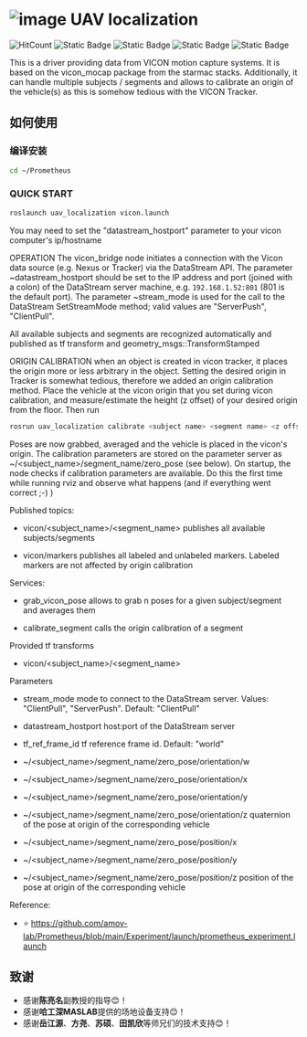 # ![image](https://github.com/HuaYuXiao/uav_localization/assets/117464811/f6645056-5279-414b-a0fc-fb93702229fc) UAV localization

![HitCount](https://img.shields.io/endpoint?url=https%3A%2F%2Fhits.dwyl.com%2FHuaYuXiao%2Fuav_localization.json%3Fcolor%3Dpink)
![Static Badge](https://img.shields.io/badge/ROS-melodic-22314E?logo=ros)
![Static Badge](https://img.shields.io/badge/C%2B%2B-14-00599C?logo=cplusplus)
![Static Badge](https://img.shields.io/badge/Ubuntu-18.04.6-E95420?logo=ubuntu)
![Static Badge](https://img.shields.io/badge/NVIDIA-Jetson_Nano-76B900?LOGO=nvidia)

This is a driver providing data from VICON motion capture systems. It is based on the vicon_mocap package from the starmac stacks. Additionally, it can handle multiple subjects / segments and allows to calibrate an origin of the vehicle(s) as this is somehow tedious with the VICON Tracker.

## 如何使用

### 编译安装

```bash
cd ~/Prometheus
```

<!--
```bash
catkin_make install -j1 -l1 --source Modules/control --build build/control
```
-->

### QUICK START

```bash
roslaunch uav_localization vicon.launch
```

You may need to set the "datastream_hostport" parameter to your vicon computer's ip/hostname

OPERATION
The vicon_bridge node initiates a connection with the Vicon data source (e.g. Nexus or Tracker) via the DataStream API. The parameter ~datastream_hostport should be set to the IP address and port (joined with a colon) of the DataStream server machine, e.g. `192.168.1.52:801` (801 is the default port). The parameter ~stream_mode is used for the call to the DataStream SetStreamMode method; valid values are "ServerPush", "ClientPull". 

All available subjects and segments are recognized automatically and published as tf transform and geometry_msgs::TransformStamped

ORIGIN CALIBRATION
when an object is created in vicon tracker, it places the origin more or less arbitrary in the object. Setting the desired origin in Tracker is somewhat tedious, therefore we added an origin calibration method. 
Place the vehicle at the vicon origin that you set during vicon calibration, and measure/estimate the height (z offset) of your desired origin from the floor. Then run 

```bash
rosrun uav_localization calibrate <subject name> <segment name> <z offset>
```

Poses are now grabbed, averaged and the vehicle is placed in the vicon's origin. The calibration parameters are stored on the parameter server as ~/<subject_name>/segment_name/zero_pose (see below). On startup, the node checks if calibration parameters are available. Do this the first time while running rviz and observe what happens (and if everything went correct ;-) )  


Published topics: 
- vicon/<subject_name>/<segment_name>
  publishes all available subjects/segments
  
- vicon/markers
  publishes all labeled and unlabeled markers. Labeled markers are not affected by origin calibration
  
Services:
- grab_vicon_pose
  allows to grab n poses for a given subject/segment and averages them
  
- calibrate_segment
  calls the origin calibration of a segment
  
Provided tf transforms
- vicon/<subject_name>/<segment_name>

Parameters
- stream_mode
  mode to connect to the DataStream server. Values: "ClientPull", "ServerPush". Default: "ClientPull"
- datastream_hostport
  host:port of the DataStream server
- tf_ref_frame_id
  tf reference frame id. Default: "world"
  
- ~/<subject_name>/segment_name/zero_pose/orientation/w
- ~/<subject_name>/segment_name/zero_pose/orientation/x
- ~/<subject_name>/segment_name/zero_pose/orientation/y
- ~/<subject_name>/segment_name/zero_pose/orientation/z
  quaternion of the pose at origin of the corresponding vehicle
  
- ~/<subject_name>/segment_name/zero_pose/position/x
- ~/<subject_name>/segment_name/zero_pose/position/y
- ~/<subject_name>/segment_name/zero_pose/position/z
  position of the pose at origin of the corresponding vehicle


Reference:
- ⭐ https://github.com/amov-lab/Prometheus/blob/main/Experiment/launch/prometheus_experiment.launch



## 致谢
- 感谢**陈亮名**副教授的指导😊！
- 感谢**哈工深MASLAB**提供的场地设备支持😊！
- 感谢**岳江源**、**方尧**、**苏硕**、**田凯欣**等师兄们的技术支持😊！
